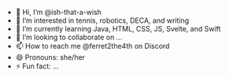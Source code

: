 - 👋 Hi, I’m @ish-that-a-wish
- 👀 I’m interested in tennis, robotics, DECA, and writing
- 🌱 I’m currently learning Java, HTML, CSS, JS, Svelte, and Swift
- 💞️ I’m looking to collaborate on ...
- 📫 How to reach me @ferret2the4th on Discord
- 😄 Pronouns: she/her
- ⚡ Fun fact: ...

<!---
ish-that-a-wish/ish-that-a-wish is a ✨ special ✨ repository because its `README.md` (this file) appears on your GitHub profile.
You can click the Preview link to take a look at your changes.
--->
